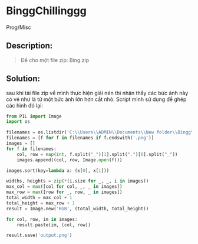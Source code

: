# BinggChillinggg
Prog/Misc

## Description:
> Đề cho một file zip: Bing.zip

## Solution:
sau khi tải file zip về mình thực hiện giải nén thì nhận thấy các bức ảnh này có vẻ như là từ một bức ảnh lớn hơn cắt nhỏ.
Script mình sử dụng để ghép các hình đó lại:
```python
from PIL import Image
import os

filenames = os.listdir('C:\\Users\\ADMIN\\Documents\\New folder\\Bingg\\')
filenames = [f for f in filenames if f.endswith('.png')]
images = []
for f in filenames:
    col, row = map(int, f.split("_")[1].split(".")[0].split("_"))
    images.append((col, row, Image.open(f)))

images.sort(key=lambda x: (x[0], x[1]))

widths, heights = zip(*(i.size for _, _, i in images))
max_col = max([col for col, _, _ in images])
max_row = max([row for _, row, _ in images])
total_width = max_col + 1
total_height = max_row + 1
result = Image.new('RGB', (total_width, total_height))

for col, row, im in images:
    result.paste(im, (col, row))

result.save('output.png')
```
